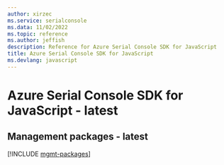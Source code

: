 ```yaml
---
author: xirzec
ms.service: serialconsole
ms.data: 11/02/2022
ms.topic: reference
ms.author: jeffish
description: Reference for Azure Serial Console SDK for JavaScript
title: Azure Serial Console SDK for JavaScript
ms.devlang: javascript
---
```

# Azure Serial Console SDK for JavaScript - latest

## Management packages - latest
[!INCLUDE [mgmt-packages](serial-console-mgmt-index.md)]